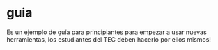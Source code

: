 # guia
Es un ejemplo de guía para principiantes
para empezar a usar nuevas herramientas, los estudiantes del TEC deben hacerlo por ellos mismos!
